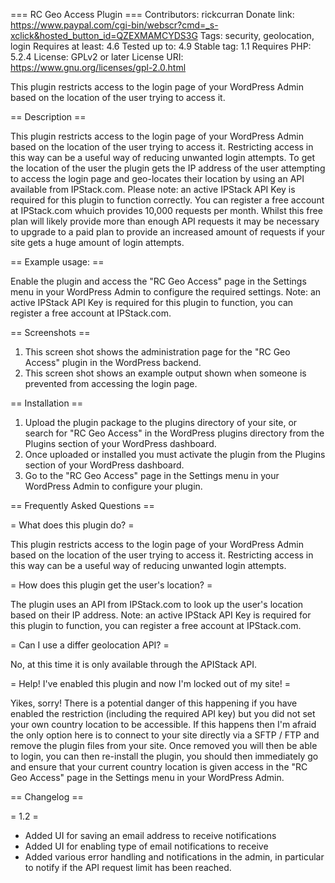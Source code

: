 === RC Geo Access Plugin ===
Contributors: rickcurran
Donate link: https://www.paypal.com/cgi-bin/webscr?cmd=_s-xclick&hosted_button_id=QZEXMAMCYDS3G
Tags: security, geolocation, login
Requires at least: 4.6
Tested up to: 4.9
Stable tag: 1.1
Requires PHP: 5.2.4
License: GPLv2 or later
License URI: https://www.gnu.org/licenses/gpl-2.0.html


This plugin restricts access to the login page of your WordPress Admin based on the location of the user trying to access it.

== Description ==

This plugin restricts access to the login page of your WordPress Admin based on the location of the user trying to access it. Restricting access in this way can be a useful way of reducing unwanted login attempts.
To get the location of the user the plugin gets the IP address of the user attempting to access the login page and geo-locates their location by using an API available from IPStack.com.
Please note: an active IPStack API Key is required for this plugin to function correctly. You can register a free account at IPStack.com whuich provides 10,000 requests per month. Whilst this free plan will likely provide more than enough API requests it may be necessary to upgrade to a paid plan to provide an increased amount of requests if your site gets a huge amount of login attempts.

== Example usage: ==

Enable the plugin and access the "RC Geo Access" page in the Settings menu in your WordPress Admin to configure the required settings. Note: an active IPStack API Key is required for this plugin to function, you can register a free account at IPStack.com.


== Screenshots ==

1. This screen shot shows the administration page for the "RC Geo Access" plugin in the WordPress backend.
2. This screen shot shows an example output shown when someone is prevented from accessing the login page.

== Installation ==
	
1. Upload the plugin package to the plugins directory of your site, or search for "RC Geo Access" in the WordPress plugins directory from the Plugins section of your WordPress dashboard.
2. Once uploaded or installed you must activate the plugin from the Plugins section of your WordPress dashboard.
3. Go to the "RC Geo Access" page in the Settings menu in your WordPress Admin to configure your plugin.
	
== Frequently Asked Questions ==
	
= What does this plugin do? =

This plugin restricts access to the login page of your WordPress Admin based on the location of the user trying to access it. Restricting access in this way can be a useful way of reducing unwanted login attempts.

= How does this plugin get the user's location? =

The plugin uses an API from IPStack.com to look up the user's location based on their IP address. Note: an active IPStack API Key is required for this plugin to function, you can register a free account at IPStack.com.

= Can I use a differ geolocation API? =

No, at this time it is only available through the APIStack API.

= Help! I've enabled this plugin and now I'm locked out of my site! =

Yikes, sorry! There is a potential danger of this happening if you have enabled the restriction (including the required API key) but you did not set your own country location to be accessible. If this happens then I'm afraid the only option here is to connect to your site directly via a SFTP / FTP and remove the plugin files from your site. Once removed you will then be able to login, you can then re-install the plugin, you should then immediately go and ensure that your current country location is given access in the "RC Geo Access" page in the Settings menu in your WordPress Admin.


== Changelog ==

= 1.2 =

- Added UI for saving an email address to receive notifications
- Added UI for enabling type of email notifications to receive
- Added various error handling and notifications in the admin, in particular to notify if the API request limit has been reached.